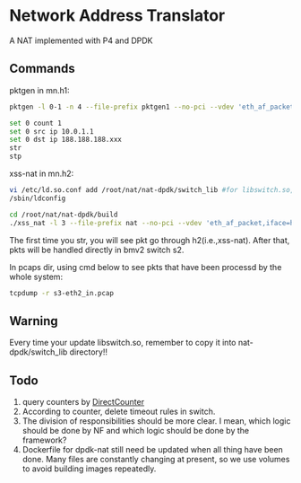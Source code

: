 # Network Address Translator

A NAT implemented with P4 and DPDK

## Commands
pktgen in mn.h1:
```bash
pktgen -l 0-1 -n 4 --file-prefix pktgen1 --no-pci --vdev 'eth_af_packet,iface=h1-eth0' -- -P -T -m"1.0"

set 0 count 1
set 0 src ip 10.0.1.1
set 0 dst ip 188.188.188.xxx
str
stp
```

xss-nat in mn.h2:
```bash
vi /etc/ld.so.conf add /root/nat/nat-dpdk/switch_lib #for libswitch.so, can remove later.
/sbin/ldconfig

cd /root/nat/nat-dpdk/build
./xss_nat -l 3 --file-prefix nat --no-pci --vdev 'eth_af_packet,iface=h2-eth0' -- -p 1 --parse-ptype --config="(0,0,3)"
```

The first time you str, you will see pkt go through h2(i.e.,xss-nat). After that, pkts will be handled directly in bmv2 switch s2.

In pcaps dir, using cmd below to see pkts that have been processd by the whole system:
```bash
tcpdump -r s3-eth2_in.pcap
```

## Warning
Every time your update libswitch.so, remember to copy it into nat-dpdk/switch_lib directory!!

## Todo
1. query counters by [DirectCounter](https://p4.org/p4runtime/spec/v1.0.0/P4Runtime-Spec.html#sec-counter-directcounter)
2. According to counter, delete timeout rules in switch.
3. The division of responsibilities should be more clear. I mean, which logic should be done by NF and which logic should be done by the framework?
4. Dockerfile for dpdk-nat still need be updated when all thing have been done. Many files are constantly changing at present, so we use volumes to avoid building images repeatedly. 